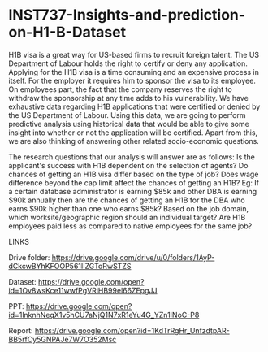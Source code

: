 # INST737-Insights-and-prediction-on-H1-B-Dataset

H1B visa is a great way for US-based firms to recruit foreign talent. The US Department of Labour holds the right to certify or deny any application. Applying for the H1B visa is a time consuming and an expensive process in itself. For the employer it requires him to sponsor the visa to its employee. On employees part, the fact that the company reserves the right to withdraw the sponsorship at any time adds to his vulnerability. 
We have exhaustive data regarding H1B applications that were certified or denied by the US Department of Labour. Using this data, we are going to perform predictive analysis using historical data that would be able to give some insight into whether or not the application will be certified. Apart from this, we are also thinking of answering other related socio-economic questions. 

The research questions that our analysis will answer are as follows:
Is the applicant's success with H1B dependent on the selection of agents?
Do chances of getting an H1B visa differ based on the type of job?
Does wage difference beyond the cap limit affect the chances of getting an H1B? 
Eg: If  a certain database administrator is earning $85k and other DBA is earning $90k annually then are the chances of getting an H1B for the DBA who earns $90k higher than one who earns $85k?
Based on the job domain, which worksite/geographic region should an individual target?
Are H1B employees paid less as compared to native employees for the same job?


LINKS

Drive folder: https://drive.google.com/drive/u/0/folders/1AyP-dCkcwBYhKFOOP561IIZGToRwSTZS  



Dataset: https://drive.google.com/open?id=1Ov8wsKce11wwfPgVRiHB99el66ZEpgJJ




PPT: https://drive.google.com/open?id=1lnknhNeqX1v5hCU7aNjQ1N7xR1eYu4G_YZn1INoC-P8




Report: https://drive.google.com/open?id=1KdTrRgHr_UnfzdtpAR-BB5rfCy5GNPAJe7W7O352Msc

